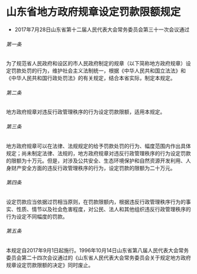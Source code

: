 # 山东省地方政府规章设定罚款限额规定

- 2017年7月28日山东省第十二届人民代表大会常务委员会第三十一次会议通过

<!-- INFO END -->

###### 第一条

为了规范省人民政府和设区的市人民政府制定的规章（以下简称地方政府规章）设定罚款处罚的行为，维护社会主义法制统一，根据《中华人民共和国立法法》和《中华人民共和国行政处罚法》的有关规定，结合本省实际，制定本规定。

###### 第二条

地方政府规章对违反行政管理秩序的行为设定罚款限额，适用本规定。

###### 第三条

地方政府规章可以在法律、法规规定的给予罚款处罚的行为、幅度范围内作出具体规定；尚未制定法律、法规的，地方政府规章对违反行政管理秩序的行为设定罚款的限额为十万元。但是，对涉及公共安全、生态环境保护和自然资源开发利用、人身财产安全方面的违反行政管理秩序的行为，设定罚款的限额为二十万元。

###### 第四条

设定罚款应当依据过罚相当原则，在罚款限额内，根据违反行政管理秩序行为的事实、性质、情节以及社会危害程度，对公民、法人和其他组织违反行政管理秩序的行为设定不同幅度的罚款。

###### 第五条

本规定自2017年9月1日起施行。1996年10月14日山东省第八届人民代表大会常务委员会第二十四次会议通过的《山东省人民代表大会常务委员会关于规定地方政府规章设定罚款限额的决定》同时废止。
